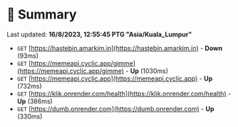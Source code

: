 # 📖 Summary
Last updated: **16/8/2023, 12:55:45 PTG "Asia/Kuala_Lumpur"**

- `GET` [https://hastebin.amarkim.in](https://hastebin.amarkim.in) - **Down** (93ms)
- `GET` [https://memeapi.cyclic.app/gimme](https://memeapi.cyclic.app/gimme) - **Up** (1030ms)
- `GET` [https://memeapi.cyclic.app](https://memeapi.cyclic.app) - **Up** (732ms)
- `GET` [https://klik.onrender.com/health](https://klik.onrender.com/health) - **Up** (386ms)
- `GET` [https://dumb.onrender.com](https://dumb.onrender.com) - **Up** (330ms)
